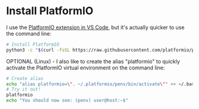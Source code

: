# Install PlatformIO

I use the <a href="https://platformio.org/platformio-ide">PlatformIO extension in VS Code</a>, but it's actually quicker to use the command line:

```bash 
# Install PlatformIO
python3 -c "$(curl -fsSL https://raw.githubusercontent.com/platformio/platformio/master/scripts/get-platformio.py)"
```

OPTIONAL (Linux) - I also like to create the alias "platformio" to quickly activate the PlatformIO virtual environment on the command line:

```bash 
# Create alias
echo "alias platformio=\". ~/.platformio/penv/bin/activate\"" >> ~/.bashrc && . ~/.bashrc
# Try it out!
platformio
echo "You should now see: (penv) user@host:~$"
```